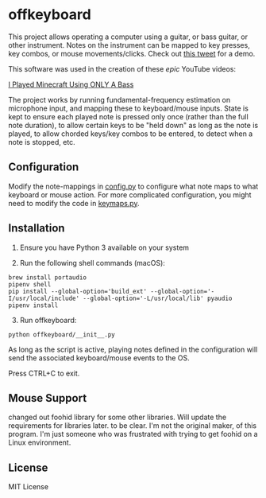 # offkeyboard

This project allows operating a computer using a guitar, or bass guitar, or other instrument. Notes on the instrument can be mapped to 
key presses, key combos, or mouse movements/clicks. Check out [this tweet](https://twitter.com/phillipten/status/1124067445604483074?s=20) for a demo.

This software was used in the creation of these _epic_ YouTube videos:

[I Played Minecraft Using ONLY A Bass](https://www.youtube.com/watch?v=35My8fssgVw)

The project works by running fundamental-frequency estimation on microphone input, and mapping these to keyboard/mouse inputs. 
State is kept to ensure each played note is pressed only once (rather than the full note duration), to allow certain keys to be "held down" as long as the note is played,
to allow chorded keys/key combos to be entered, to detect when a note is stopped, etc.

## Configuration

Modify the note-mappings in [config.py](./offkeyboard/config.py) to configure what note maps to what keyboard or mouse action.
For more complicated configuration, you might need to modify the code in [keymaps.py](./offkeyboard/keymaps.py).

## Installation

1) Ensure you have Python 3 available on your system

2) Run the following shell commands (macOS):

```shell script
brew install portaudio
pipenv shell
pip install --global-option='build_ext' --global-option='-I/usr/local/include' --global-option='-L/usr/local/lib' pyaudio
pipenv install
```

3) Run offkeyboard:

```shell script
python offkeyboard/__init__.py
```

As long as the script is active, playing notes defined in the configuration will send the associated keyboard/mouse events to the OS.

Press CTRL+C to exit.

## Mouse Support

 changed out foohid library for some other libraries.  Will update the requirements for libraries later. to be clear. I'm not the original maker, of this program. I'm just someone who was frustrated with trying to get foohid on a Linux environment.

## License

MIT License
